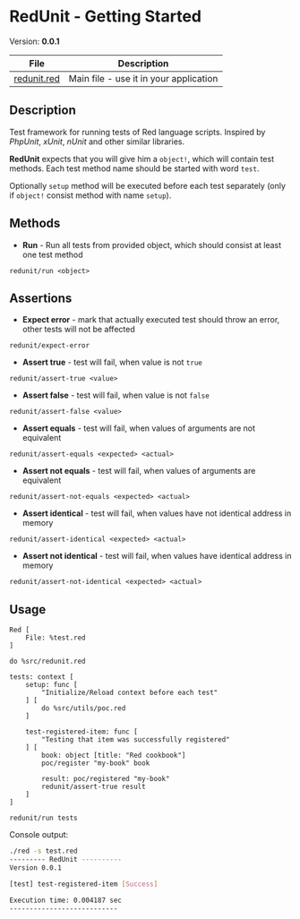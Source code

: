 # RedUnit - Getting Started

Version: **0.0.1**

| File                       | Description  |
| ----------------------------- | ------------------------ |
| [redunit.red](../src/redunit.red) | Main file - use it in your application |

## Description

Test framework for running tests of Red language scripts. Inspired by *PhpUnit*, *xUnit*, *nUnit* and other similar libraries.

**RedUnit** expects that you will give him a `object!`, which will contain test methods.
Each test method name should be started with word `test`. 

Optionally `setup` method will be executed before each test separately (only if `object!` consist method with name `setup`).

## Methods

* **Run** - Run all tests from provided object, which should consist at least one test method

```red
redunit/run <object> 
```

## Assertions

* **Expect error** - mark that actually executed test should throw an error, other tests will not be affected

```red
redunit/expect-error
```

* **Assert true** - test will fail, when value is not `true`

```red
redunit/assert-true <value>
```

* **Assert false** - test will fail, when value is not `false`

```red
redunit/assert-false <value>
```

* **Assert equals** - test will fail, when values of arguments are not equivalent

```red
redunit/assert-equals <expected> <actual>
```

* **Assert not equals** - test will fail, when values of arguments are equivalent

```red
redunit/assert-not-equals <expected> <actual>
```

* **Assert identical** - test will fail, when values have not identical address in memory

```red
redunit/assert-identical <expected> <actual>
```

* **Assert not identical** - test will fail, when values have identical address in memory

```red
redunit/assert-not-identical <expected> <actual>
```

## Usage

```red
Red [
    File: %test.red
]

do %src/redunit.red

tests: context [
    setup: func [
        "Initialize/Reload context before each test"
    ] [
        do %src/utils/poc.red
    ]

    test-registered-item: func [
        "Testing that item was successfully registered"
    ] [
        book: object [title: "Red cookbook"]
        poc/register "my-book" book
        
        result: poc/registered "my-book"
        redunit/assert-true result
    ]
]

redunit/run tests
```

Console output:

```bash
./red -s test.red 
--------- RedUnit ----------
Version 0.0.1

[test] test-registered-item [Success]

Execution time: 0.004187 sec
---------------------------
```